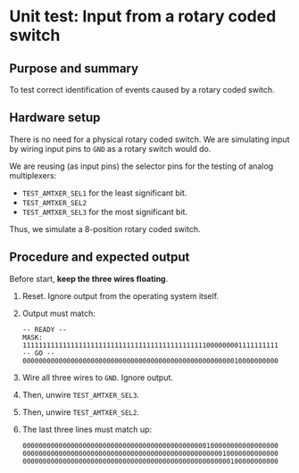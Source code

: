 # Unit test: Input from a rotary coded switch

## Purpose and summary

To test correct identification of events caused by a rotary coded switch.

## Hardware setup

There is no need for a physical rotary coded switch.
We are simulating input by wiring input pins to `GND`
as a rotary switch would do.

We are reusing (as input pins) the selector pins
for the testing of analog multiplexers:

- `TEST_AMTXER_SEL1` for the least significant bit.
- `TEST_AMTXER_SEL2`
- `TEST_AMTXER_SEL3` for the most significant bit.

Thus, we simulate a 8-position rotary coded switch.

## Procedure and expected output

Before start, **keep the three wires floating**.

1. Reset. Ignore output from the operating system itself.
2. Output must match:

   ```text
   -- READY --
   MASK:
   1111111111111111111111111111111111111111111111000000001111111111
   -- GO --
   0000000000000000000000000000000000000000000000000000010000000000
   ```

3. Wire all three wires to `GND`. Ignore output.
4. Then, unwire `TEST_AMTXER_SEL3`.
5. Then, unwire `TEST_AMTXER_SEL2`.
6. The last three lines must match up:

   ```text
   0000000000000000000000000000000000000000000000100000000000000000
   0000000000000000000000000000000000000000000000000010000000000000
   0000000000000000000000000000000000000000000000000000100000000000
   ```

